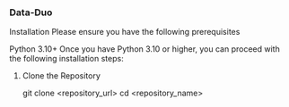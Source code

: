 ### Data-Duo

Installation
Please ensure you have the following prerequisites

Python 3.10+
Once you have Python 3.10 or higher, you can proceed with the following installation steps:
1. Clone the Repository

   git clone <repository_url>
cd <repository_name>
